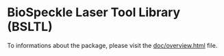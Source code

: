 # BioSpeckle Laser Tool Library (BSLTL)

To informations about the package, please visit the [doc/overview.html](./doc/overview.html) file.


